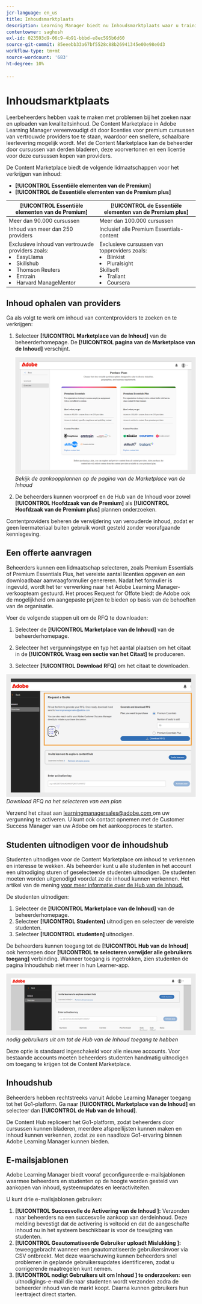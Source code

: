 ```yaml
---
jcr-language: en_us
title: Inhoudsmarktplaats
description: Learning Manager biedt nu Inhoudsmarktplaats waar u trainingen kunt ontdekken en kopen. Verken meer dan 70.000 cursussen over een breed scala aan onderwerpen, beschikbaar in meerdere formaten. Kies uit beheerde afspeellijsten die zijn gericht op een enorme verscheidenheid aan rollen en vervul uw behoeftes voor leren en het verbeteren van uw vaardigheden.
contentowner: saghosh
exl-id: 023593d9-06c9-4b91-bbbd-e8ec595b6d60
source-git-commit: 85eeebb33a67bf5528c88b26941345e00e98e0d3
workflow-type: tm+mt
source-wordcount: '683'
ht-degree: 10%

---
```


# Inhoudsmarktplaats

Leerbeheerders hebben vaak te maken met problemen bij het zoeken naar en uploaden van kwaliteitsinhoud. De Content Marketplace in Adobe Learning Manager vereenvoudigt dit door licenties voor premium cursussen van vertrouwde providers toe te staan, waardoor een snellere, schaalbare leerlevering mogelijk wordt. Met de Content Marketplace kan de beheerder door cursussen van derden bladeren, deze voorvertonen en een licentie voor deze cursussen kopen van providers.

De Content Marketplace biedt de volgende lidmaatschappen voor het verkrijgen van inhoud:

* **[!UICONTROL Essentiële elementen van de Premium]**
* **[!UICONTROL de Essentiële elementen van de Premium plus]**

| **[!UICONTROL Essentiële elementen van de Premium]** | **[!UICONTROL de Essentiële elementen van de Premium plus]** |
|---|---|
| Meer dan 90.000 cursussen | Meer dan 100.000 cursussen |
| Inhoud van meer dan 250 providers | Inclusief alle Premium Essentials-content |
| Exclusieve inhoud van vertrouwde providers zoals:<li>EasyLlama</li><li>Skillshub</li><li>Thomson Reuters</li><li>Emtrain</li><li>Harvard ManageMentor</li> | Exclusieve cursussen van topproviders zoals: <li>Blinkist</li><li>Pluralsight</li>Skillsoft</li><li>Traliant</li><li>Coursera</li> |

<!--**[!UICONTROL Premium Essentials]**:
A cost-effective solution designed to enhance employee engagement. 

* Access to over 90,000 courses
* Content from more than 250 providers
* Focus on compliance and skill improvement
* Exclusive content from trusted providers such as:
   * EasyLlama
   * Skillshub
   * Thomson Reuters
   * Emtrain
   * Harvard ManageMentor

**[!UICONTROL Premium Essentials Plus]**:

* Access to more than 100,000 courses
* Includes all Premium Essentials content
* Exclusive courses from top providers like:
   * Blinkist
   * Pluralsight
   * Skillsoft
   * Traliant
   * Coursera

Select the plan that best meets your organization's learning goals and budget.-->

## Inhoud ophalen van providers

Ga als volgt te werk om inhoud van contentproviders te zoeken en te verkrijgen:

1. Selecteer **[!UICONTROL Marketplace van de Inhoud]** van de beheerderhomepage. De **[!UICONTROL pagina van de Marketplace van de Inhoud]** verschijnt.

   ![](assets/purchase-plans.png)
   _Bekijk de aankoopplannen op de pagina van de Marketplace van de Inhoud_

2. De beheerders kunnen voorproef en de Hub van de Inhoud voor zowel **[!UICONTROL Hoofdzaak van de Premium]** als **[!UICONTROL Hoofdzaak van de Premium plus]** plannen onderzoeken.

Contentproviders beheren de verwijdering van verouderde inhoud, zodat er geen leermateriaal buiten gebruik wordt gesteld zonder voorafgaande kennisgeving.

<!--Learning Manager now offers Content Marketplace for you to explore and purchase trainings. Explore 70,000+ courses that cover a wide range of topics, available in multiple formats. Choose from curated playlists that cater to a vast variety of roles and meet your learning and upskilling needs.

In the Administrator app, there is a new option **[!UICONTROL Content Marketplace]**, which you'll find on the left panel.

Users can purchase from curated playlists covering various topics or purchase the entire catalog. 

On the page, you can see two tiles, Enterprise Training and Creative Cloud Training. The first tile launches the marketplace, using which you can acquire courses for your learners. The latter launches the content catalog.

The Enterprise Training page in the Administrator app enables you to invite users and download the Express Interest report, and also purchase the entire catalog or curated playlist.-->

## Een offerte aanvragen

Beheerders kunnen een lidmaatschap selecteren, zoals Premium Essentials of Premium Essentials Plus, het vereiste aantal licenties opgeven en een downloadbaar aanvraagformulier genereren. Nadat het formulier is ingevuld, wordt het ter verwerking naar het Adobe Learning Manager-verkoopteam gestuurd. Het proces Request for Offote biedt de Adobe ook de mogelijkheid om aangepaste prijzen te bieden op basis van de behoeften van de organisatie.

Voer de volgende stappen uit om de RFQ te downloaden:

1. Selecteer de **[!UICONTROL Marketplace van de Inhoud]** van de beheerderhomepage.

2. Selecteer het vergunningstype en typ het aantal plaatsen om het citaat in de **[!UICONTROL Vraag een sectie van het Citaat]** te produceren.

3. Selecteer **[!UICONTROL Download RFQ]** om het citaat te downloaden.

![](assets/purchase-plans-go1.png)
_Download RFQ na het selecteren van een plan_

Verzend het citaat aan [ learningmanagersales@adobe.com ](mailto:learningmanagersales@adobe.com) om uw vergunning te activeren. U kunt ook contact opnemen met de Customer Success Manager van uw Adobe om het aankoopproces te starten.

## Studenten uitnodigen voor de inhoudshub

Studenten uitnodigen voor de Content Marketplace om inhoud te verkennen en interesse te wekken. Als beheerder kunt u alle studenten in het account een uitnodiging sturen of geselecteerde studenten uitnodigen. De studenten moeten worden uitgenodigd voordat ze de inhoud kunnen verkennen. Het artikel van de mening [ voor meer informatie over de Hub van de Inhoud.](/help/migrated/administrators/feature-summary/content-marketplace.md#content-hub)

De studenten uitnodigen:

1. Selecteer de **[!UICONTROL Marketplace van de Inhoud]** van de beheerderhomepage.
2. Selecteer **[!UICONTROL Studenten]** uitnodigen en selecteer de vereiste studenten.
3. Selecteer **[!UICONTROL studenten]** uitnodigen.

De beheerders kunnen toegang tot de **[!UICONTROL Hub van de Inhoud]** ook herroepen door **[!UICONTROL te selecteren verwijder alle gebruikers toegang]** verbinding. Wanneer toegang is ingetrokken, zien studenten de pagina Inhoudshub niet meer in hun Learner-app.

![](assets/invite-users.png)
_nodig gebruikers uit om tot de Hub van de Inhoud toegang te hebben_

Deze optie is standaard ingeschakeld voor alle nieuwe accounts. Voor bestaande accounts moeten beheerders studenten handmatig uitnodigen om toegang te krijgen tot de Content Marketplace.

<!--## Purchase

You get unlimited access to the entire library of courses. Click the **[!UICONTROL Purchase]** button to download a Purchase Request form.

![](assets/purchase-request.png)

*Enter the number of seats to purchase*

Specify the number of seats for which you want to purchase the courses for. Download the purchase request form and then send the form to the sales team of Learning Manager.

The team will then validate the information and then generate a key, which will be provided to you. This is the activation key using which you'll grant access to your users to the content offering.

After the key is generated by the CSAM team, the Administrator can use the key to import the courses, and migrate the courses into the existing catalog or the new catalog.

During migration of courses, the status displays as **[!UICONTROL Importing Courses]**. Once the migration completes, the Administrator gets a notification that migration is complete and successful.

The **[!UICONTROL Licenses]** section then displays all the licenses that are acquired for the account.

The Administrator can see the links of the purchased catalogs in the Catalog Overview page.

Once the courses are added to the catalog, the Administrator can then grant access to the trainings to various user or user groups.

![](assets/licenses.png)

*Grant access to training to users and user groups*-->

<!--## Express interest report

When a learner clicks Express interest to Catalog in the Learner app, the interest is recorded in an Express interest report. The Administrator can download the report. The report (csv) contains the following fields:

* Name of the catalog
* Number of users expressing interest
* Email of the user expressing interest-->

## Inhoudshub

Beheerders hebben rechtstreeks vanuit Adobe Learning Manager toegang tot het Go1-platform. Ga naar **[!UICONTROL Marketplace van de Inhoud]** en selecteer dan **[!UICONTROL de Hub van de Inhoud]**.

De Content Hub repliceert het Go1-platform, zodat beheerders door cursussen kunnen bladeren, meerdere afspeellijsten kunnen maken en inhoud kunnen verkennen, zodat ze een naadloze Go1-ervaring binnen Adobe Learning Manager kunnen bieden.

## E-mailsjablonen

Adobe Learning Manager biedt vooraf geconfigureerde e-mailsjablonen waarmee beheerders en studenten op de hoogte worden gesteld van aankopen van inhoud, systeemupdates en leeractiviteiten.

U kunt drie e-mailsjablonen gebruiken:

1. **[!UICONTROL Succesvolle de Activering van de Inhoud ]:** Verzonden naar beheerders na een succesvolle aankoop van derdeinhoud. Deze melding bevestigt dat de activering is voltooid en dat de aangeschafte inhoud nu in het systeem beschikbaar is voor de toewijzing van studenten.
2. **[!UICONTROL Geautomatiseerde Gebruiker uploadt Mislukking ]:** teweeggebracht wanneer een geautomatiseerde gebruikersinvoer via CSV ontbreekt. Met deze waarschuwing kunnen beheerders snel problemen in geplande gebruikersupdates identificeren, zodat u corrigerende maatregelen kunt nemen.
3. **[!UICONTROL nodigt Gebruikers uit om Inhoud ] te onderzoeken:** een uitnodigings-e-mail die naar studenten wordt verzonden zodra de beheerder inhoud van de markt koopt. Daarna kunnen gebruikers hun leertraject direct starten.

<!--Purchased courses cannot be added in recurring certificates.
Purchased courses cannot be shared to peer accounts.
Purchased courses can be consumed by all users who get access to it. Configure the catalog visibility to restrict the visibility of purchased courses to limited users.
Purchased courses cannot be consumed once the activation key expires. Please purchase/activate another key to allow consumption.-->

<!--## Content Hub in Content Marketplace

Content Hub allows Administrators and Subject Matter Experts (SMEs) to shortlist required playlists from learner app. Once shortlisted, Admins can download the Purchase Request Form and share it with the Adobe Sales agent.

An Admin can invite SMEs to shortlist the playlist which they are interested in. 

![](assets/content-hub.png)

*Launch Content Hub from the marketplace*

Content Hub is available in Learner role for all Administrators. Administrators allow SMEs to shortlist the playlist which they are interested in purchasing.

The Content Hub page is visible to Administrators in their learner role all the time as it allows them to shortlist playlists easily. To help you in shortlisting the right playlist, Admins can make this page accessible to limited Subject matter experts in their account. Just visit the Enterprise Training page on Admin side and take steps to provide access.  

![](assets/content-hub-resources.png)

*View resources in the Content hub*

Learning Manager also enables Administrators to download a shortlisted playlist and share it with Adobe Sales team. Before downloading the shortlist, visit the Content Hub and shortlist a playlist by adding a playlist to your library. 

Then as Administrator, click **[!UICONTROL Content Marketplace]** > **[!UICONTROL Enterprise Training]** > **[!UICONTROL Purchase section]** > **[!UICONTROL Curated Playlists]**. Click the **[!UICONTROL Purchase]** button to download the Purchase request form which contains the details of your shortlisted playlist.

![](assets/download-purchase-request.png)

*Download the Purchase Request form*

The courses and Playlist which you see in the Content Hub are the same as what you see in the Content Marketplace. Content Hub simply provides an ability for Administrators and limited SMEs to shortlist playlist easily for purchase.-->
